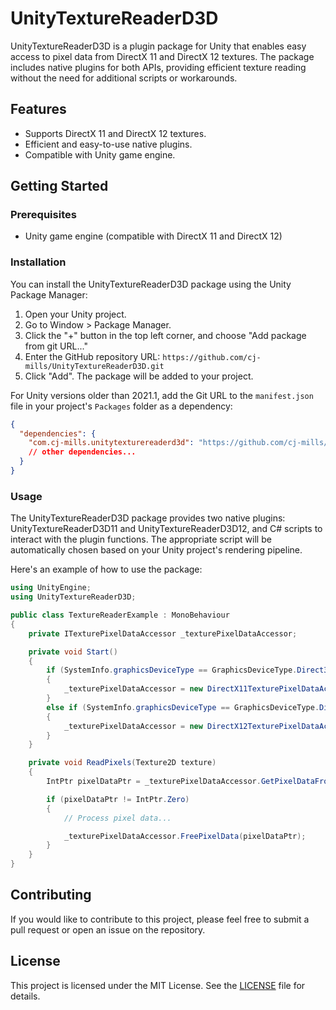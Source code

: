 # UnityTextureReaderD3D

UnityTextureReaderD3D is a plugin package for Unity that enables easy access to pixel data from DirectX 11 and DirectX 12 textures. The package includes native plugins for both APIs, providing efficient texture reading without the need for additional scripts or workarounds.

## Features

- Supports DirectX 11 and DirectX 12 textures.
- Efficient and easy-to-use native plugins.
- Compatible with Unity game engine.

## Getting Started

### Prerequisites

- Unity game engine (compatible with DirectX 11 and DirectX 12)

### Installation

You can install the UnityTextureReaderD3D package using the Unity Package Manager:

1. Open your Unity project.
2. Go to Window > Package Manager.
3. Click the "+" button in the top left corner, and choose "Add package from git URL..."
4. Enter the GitHub repository URL: `https://github.com/cj-mills/UnityTextureReaderD3D.git`
5. Click "Add". The package will be added to your project.

For Unity versions older than 2021.1, add the Git URL to the `manifest.json` file in your project's `Packages` folder as a dependency:

```json
{
  "dependencies": {
    "com.cj-mills.unitytexturereaderd3d": "https://github.com/cj-mills/UnityTextureReaderD3D.git",
    // other dependencies...
  }
}
```



### Usage

The UnityTextureReaderD3D package provides two native plugins: UnityTextureReaderD3D11 and UnityTextureReaderD3D12, and C# scripts to interact with the plugin functions. The appropriate script will be automatically chosen based on your Unity project's rendering pipeline.

Here's an example of how to use the package:


```c#
using UnityEngine;
using UnityTextureReaderD3D;

public class TextureReaderExample : MonoBehaviour
{
    private ITexturePixelDataAccessor _texturePixelDataAccessor;

    private void Start()
    {
        if (SystemInfo.graphicsDeviceType == GraphicsDeviceType.Direct3D11)
        {
            _texturePixelDataAccessor = new DirectX11TexturePixelDataAccessor();
        }
        else if (SystemInfo.graphicsDeviceType == GraphicsDeviceType.Direct3D12)
        {
            _texturePixelDataAccessor = new DirectX12TexturePixelDataAccessor();
        }
    }

    private void ReadPixels(Texture2D texture)
    {
        IntPtr pixelDataPtr = _texturePixelDataAccessor.GetPixelDataFromTexture(texture.GetNativeTexturePtr());

        if (pixelDataPtr != IntPtr.Zero)
        {
            // Process pixel data...

            _texturePixelDataAccessor.FreePixelData(pixelDataPtr);
        }
    }
}
```



## Contributing

If you would like to contribute to this project, please feel free to submit a pull request or open an issue on the repository.



## License

This project is licensed under the MIT License. See the [LICENSE](Documentation~/LICENSE) file for details.
